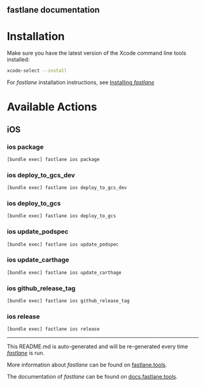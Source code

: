 fastlane documentation
----

# Installation

Make sure you have the latest version of the Xcode command line tools installed:

```sh
xcode-select --install
```

For _fastlane_ installation instructions, see [Installing _fastlane_](https://docs.fastlane.tools/#installing-fastlane)

# Available Actions

## iOS

### ios package

```sh
[bundle exec] fastlane ios package
```



### ios deploy_to_gcs_dev

```sh
[bundle exec] fastlane ios deploy_to_gcs_dev
```



### ios deploy_to_gcs

```sh
[bundle exec] fastlane ios deploy_to_gcs
```



### ios update_podspec

```sh
[bundle exec] fastlane ios update_podspec
```



### ios update_carthage

```sh
[bundle exec] fastlane ios update_carthage
```



### ios github_release_tag

```sh
[bundle exec] fastlane ios github_release_tag
```



### ios release

```sh
[bundle exec] fastlane ios release
```



----

This README.md is auto-generated and will be re-generated every time [_fastlane_](https://fastlane.tools) is run.

More information about _fastlane_ can be found on [fastlane.tools](https://fastlane.tools).

The documentation of _fastlane_ can be found on [docs.fastlane.tools](https://docs.fastlane.tools).
